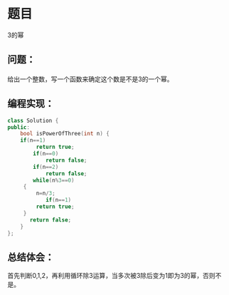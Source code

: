 # 题目
3的幂
## 问题：
#### 
给出一个整数，写一个函数来确定这个数是不是3的一个幂。
## 编程实现：
```C++
class Solution {
public:
    bool isPowerOfThree(int n) {
    if(n==1)
         return true;
        if(n==0)
            return false;
        if(n==2)
            return false;
        while(n%3==0)
     {  
         n=n/3;
            if(n==1)
         return true;
     }
       return false; 
    }
};
```
## 总结体会：
首先判断0,1,2，再利用循环除3运算，当多次被3除后变为1即为3的幂，否则不是。